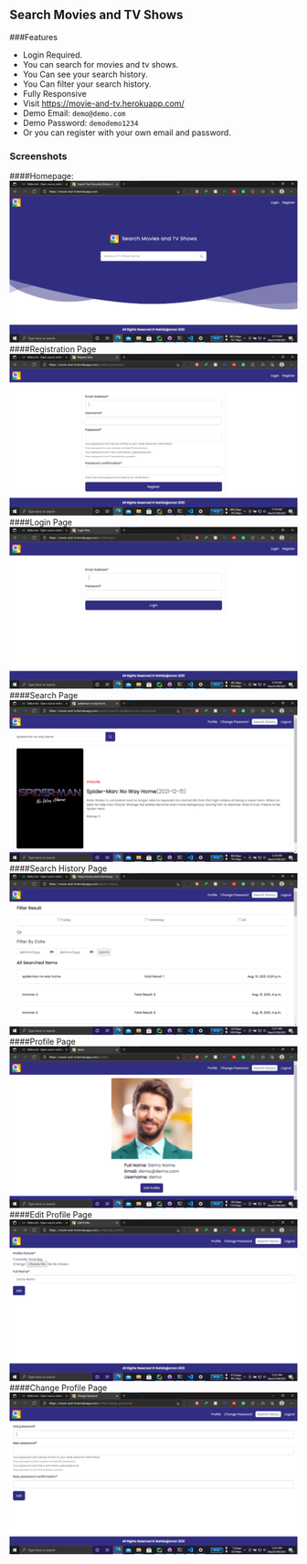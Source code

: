 ## Search Movies and TV Shows
###Features

- Login Required.
- You can search for movies and tv shows.
- You Can see your search history.
- You Can filter your search history.
- Fully Responsive
- Visit https://movie-and-tv.herokuapp.com/
- Demo Email: `demo@demo.com`
- Demo Password: `demodemo1234`
- Or you can register with your own email and password.

### Screenshots
####Homepage:
![img.png](img.png)
####Registration Page
![img_1.png](img_1.png)
####Login Page
![img_2.png](img_2.png)
####Search Page
![img_3.png](img_3.png)
####Search History Page
![img_4.png](img_4.png)
####Profile Page
![img_5.png](img_5.png)
####Edit Profile Page
![img_6.png](img_6.png)
####Change Profile Page
![img_7.png](img_7.png)